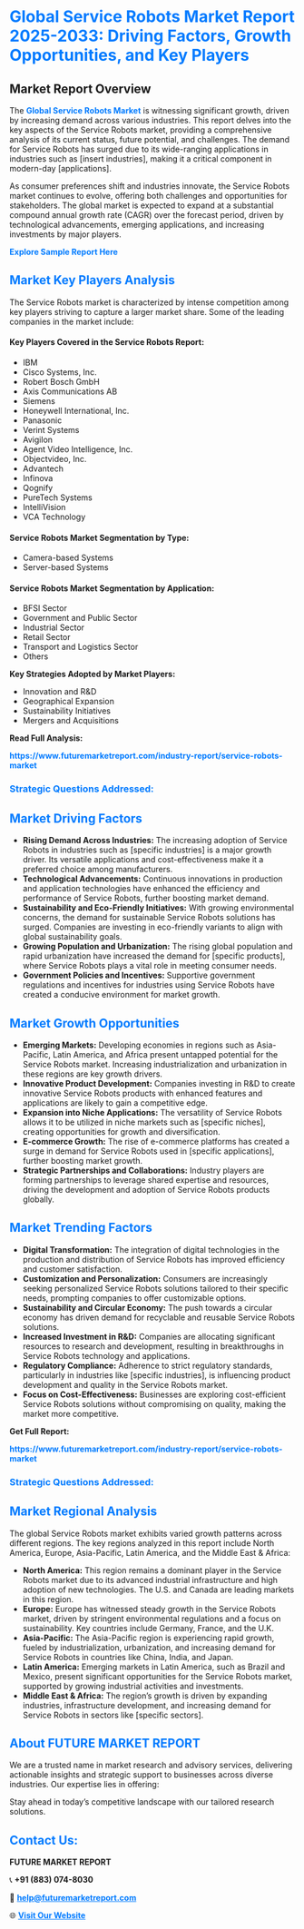 <h1 style="color: #007BFF;">Global Service Robots Market Report 2025-2033: Driving Factors, Growth Opportunities, and Key Players</h1>

<section id="overview">
<h2>Market Report Overview</h2>
<p>The <a href="https://www.futuremarketreport.com/industry-report/service-robots-market" style="color: #007BFF; text-decoration: none;"><strong>Global Service Robots Market</strong></a> is witnessing significant growth, driven by increasing demand across various industries. This report delves into the key aspects of the Service Robots market, providing a comprehensive analysis of its current status, future potential, and challenges. The demand for Service Robots has surged due to its wide-ranging applications in industries such as [insert industries], making it a critical component in modern-day [applications].</p>
<p>As consumer preferences shift and industries innovate, the Service Robots market continues to evolve, offering both challenges and opportunities for stakeholders. The global market is expected to expand at a substantial compound annual growth rate (CAGR) over the forecast period, driven by technological advancements, emerging applications, and increasing investments by major players.</p>
</section>

<section id="overview">
<p><a href="https://www.futuremarketreport.com/request-sample/reportId=37735" style="color: #007BFF; text-decoration: none;"><strong>Explore Sample Report Here</strong></a></p>
</section>

<section id="key-players">
<h2 style="color: #007BFF;">Market Key Players Analysis</h2>
<p>The Service Robots market is characterized by intense competition among key players striving to capture a larger market share. Some of the leading companies in the market include:</p>
<h4>Key Players Covered in the Service Robots Report:</h4>
<ul><li>IBM</li><li>Cisco Systems, Inc.</li><li>Robert Bosch GmbH</li><li>Axis Communications AB</li><li>Siemens</li><li>Honeywell International, Inc.</li><li>Panasonic</li><li>Verint Systems</li><li>Avigilon</li><li>Agent Video Intelligence, Inc.</li><li>Objectvideo, Inc.</li><li>Advantech</li><li>Infinova</li><li>Qognify</li><li>PureTech Systems</li><li>IntelliVision</li><li>VCA Technology</li></ul>
<h4>Service Robots Market Segmentation by Type:</h4>
<ul><li>Camera-based Systems</li><li>Server-based Systems</li></ul>

<h4>Service Robots Market Segmentation by Application:</h4>
<ul><li>BFSI Sector</li><li>Government and Public Sector</li><li>Industrial Sector</li><li>Retail Sector</li><li>Transport and Logistics Sector</li><li>Others</li></ul>
<p><strong>Key Strategies Adopted by Market Players:</strong></p>
<ul>
<li>Innovation and R&D</li>
<li>Geographical Expansion</li>
<li>Sustainability Initiatives</li>
<li>Mergers and Acquisitions</li>
</ul>
</section>

<section>
<p><strong>Read Full Analysis: </strong></p><a href="https://www.futuremarketreport.com/industry-report/service-robots-market" style="color: #007BFF; text-decoration: none;"><strong>https://www.futuremarketreport.com/industry-report/service-robots-market</strong></a>
<h3 style="color: #007BFF;">Strategic Questions Addressed:</h3>
</section>

<section id="driving-factors">
<h2 style="color: #007BFF;">Market Driving Factors</h2>
<ul>
<li><strong>Rising Demand Across Industries:</strong> The increasing adoption of Service Robots in industries such as [specific industries] is a major growth driver. Its versatile applications and cost-effectiveness make it a preferred choice among manufacturers.</li>
<li><strong>Technological Advancements:</strong> Continuous innovations in production and application technologies have enhanced the efficiency and performance of Service Robots, further boosting market demand.</li>
<li><strong>Sustainability and Eco-Friendly Initiatives:</strong> With growing environmental concerns, the demand for sustainable Service Robots solutions has surged. Companies are investing in eco-friendly variants to align with global sustainability goals.</li>
<li><strong>Growing Population and Urbanization:</strong> The rising global population and rapid urbanization have increased the demand for [specific products], where Service Robots plays a vital role in meeting consumer needs.</li>
<li><strong>Government Policies and Incentives:</strong> Supportive government regulations and incentives for industries using Service Robots have created a conducive environment for market growth.</li>
</ul>
</section>

<section id="growth-opportunities">
<h2 style="color: #007BFF;">Market Growth Opportunities</h2>
<ul>
<li><strong>Emerging Markets:</strong> Developing economies in regions such as Asia-Pacific, Latin America, and Africa present untapped potential for the Service Robots market. Increasing industrialization and urbanization in these regions are key growth drivers.</li>
<li><strong>Innovative Product Development:</strong> Companies investing in R&D to create innovative Service Robots products with enhanced features and applications are likely to gain a competitive edge.</li>
<li><strong>Expansion into Niche Applications:</strong> The versatility of Service Robots allows it to be utilized in niche markets such as [specific niches], creating opportunities for growth and diversification.</li>
<li><strong>E-commerce Growth:</strong> The rise of e-commerce platforms has created a surge in demand for Service Robots used in [specific applications], further boosting market growth.</li>
<li><strong>Strategic Partnerships and Collaborations:</strong> Industry players are forming partnerships to leverage shared expertise and resources, driving the development and adoption of Service Robots products globally.</li>
</ul>
</section>

<section id="trending-factors">
<h2 style="color: #007BFF;">Market Trending Factors</h2>
<ul>
<li><strong>Digital Transformation:</strong> The integration of digital technologies in the production and distribution of Service Robots has improved efficiency and customer satisfaction.</li>
<li><strong>Customization and Personalization:</strong> Consumers are increasingly seeking personalized Service Robots solutions tailored to their specific needs, prompting companies to offer customizable options.</li>
<li><strong>Sustainability and Circular Economy:</strong> The push towards a circular economy has driven demand for recyclable and reusable Service Robots solutions.</li>
<li><strong>Increased Investment in R&D:</strong> Companies are allocating significant resources to research and development, resulting in breakthroughs in Service Robots technology and applications.</li>
<li><strong>Regulatory Compliance:</strong> Adherence to strict regulatory standards, particularly in industries like [specific industries], is influencing product development and quality in the Service Robots market.</li>
<li><strong>Focus on Cost-Effectiveness:</strong> Businesses are exploring cost-efficient Service Robots solutions without compromising on quality, making the market more competitive.</li>
</ul>
</section>

<section>
<p><strong>Get Full Report: </strong></p><a href="https://www.futuremarketreport.com/industry-report/service-robots-market" style="color: #007BFF; text-decoration: none;"><strong>https://www.futuremarketreport.com/industry-report/service-robots-market</strong></a>
<h3 style="color: #007BFF;">Strategic Questions Addressed:</h3>
</section>


<section id="regional-analysis">
<h2 style="color: #007BFF;">Market Regional Analysis</h2>
<p>The global Service Robots market exhibits varied growth patterns across different regions. The key regions analyzed in this report include North America, Europe, Asia-Pacific, Latin America, and the Middle East & Africa:</p>
<ul>
<li><strong>North America:</strong> This region remains a dominant player in the Service Robots market due to its advanced industrial infrastructure and high adoption of new technologies. The U.S. and Canada are leading markets in this region.</li>
<li><strong>Europe:</strong> Europe has witnessed steady growth in the Service Robots market, driven by stringent environmental regulations and a focus on sustainability. Key countries include Germany, France, and the U.K.</li>
<li><strong>Asia-Pacific:</strong> The Asia-Pacific region is experiencing rapid growth, fueled by industrialization, urbanization, and increasing demand for Service Robots in countries like China, India, and Japan.</li>
<li><strong>Latin America:</strong> Emerging markets in Latin America, such as Brazil and Mexico, present significant opportunities for the Service Robots market, supported by growing industrial activities and investments.</li>
<li><strong>Middle East & Africa:</strong> The region’s growth is driven by expanding industries, infrastructure development, and increasing demand for Service Robots in sectors like [specific sectors].</li>
</ul>
</section>

<footer>
<h2 style="color: #007BFF;">About FUTURE MARKET REPORT</h2>
<p>We are a trusted name in market research and advisory services, delivering actionable insights and strategic support to businesses across diverse industries. Our expertise lies in offering:</p>

<p>Stay ahead in today’s competitive landscape with our tailored research solutions.</p>

<h2 style="color: #007BFF;">Contact Us:</h2>
<p><strong>FUTURE MARKET REPORT</strong></p>
<p>📞 <strong>+91 (883) 074-8030</strong></p>
<p>📧 <strong><a href="mailto:help@futuremarketreport.com" style="color: #007BFF;">help@futuremarketreport.com</a></strong></p>
<p>🌐 <strong><a href="https://www.futuremarketreport.com/" style="color: #007BFF;">Visit Our Website</a></strong></p>
</footer>